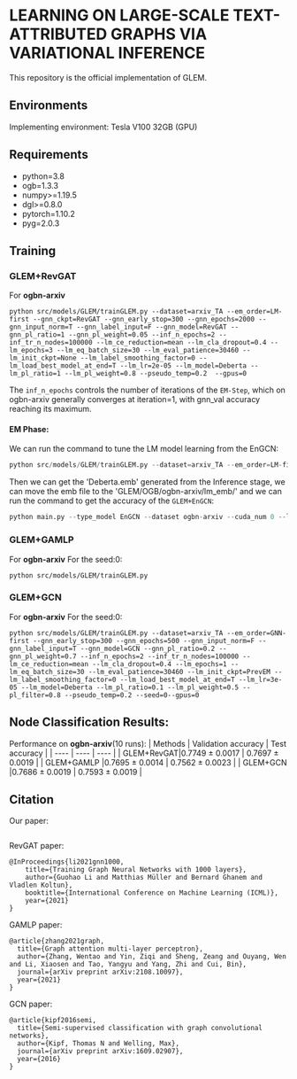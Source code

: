# LEARNING ON LARGE-SCALE TEXT-ATTRIBUTED GRAPHS VIA VARIATIONAL INFERENCE
This repository is the official implementation of GLEM.

## Environments
Implementing environment: Tesla V100 32GB (GPU)
  
## Requirements

- python=3.8
- ogb=1.3.3
- numpy>=1.19.5
- dgl>=0.8.0
- pytorch=1.10.2
- pyg=2.0.3


## Training
### GLEM+RevGAT
For **ogbn-arxiv**
```
python src/models/GLEM/trainGLEM.py --dataset=arxiv_TA --em_order=LM-first --gnn_ckpt=RevGAT --gnn_early_stop=300 --gnn_epochs=2000 --gnn_input_norm=T --gnn_label_input=F --gnn_model=RevGAT --gnn_pl_ratio=1 --gnn_pl_weight=0.05 --inf_n_epochs=2 --inf_tr_n_nodes=100000 --lm_ce_reduction=mean --lm_cla_dropout=0.4 --lm_epochs=3 --lm_eq_batch_size=30 --lm_eval_patience=30460 --lm_init_ckpt=None --lm_label_smoothing_factor=0 --lm_load_best_model_at_end=T --lm_lr=2e-05 --lm_model=Deberta --lm_pl_ratio=1 --lm_pl_weight=0.8 --pseudo_temp=0.2  --gpus=0 
```
The `inf_n_epochs` controls the number of iterations of the `EM-Step`, which on ogbn-arxiv generally converges at iteration=1, with gnn_val accuracy reaching its maximum.

#### EM Phase:
We can run the command to tune the LM model learning from the EnGCN:
```python
python src/models/GLEM/trainGLEM.py --dataset=arxiv_TA --em_order=LM-first --gnn_ckpt=EnGCN --gnn_epochs=400 --gnn_model=EnGCN --inf_n_epochs=1 --inf_tr_n_nodes=200000 --lm_ce_reduction=mean --lm_cla_dropout=0.4 --lm_epochs=1 --lm_eq_batch_size=60 --lm_eval_patience=65308 --lm_init_ckpt=PrevEM --lm_label_smoothing_factor=0 --lm_load_best_model_at_end=T --lm_lr=2e-07 --lm_model=Deberta --lm_pl_ratio=0.1 --lm_pl_weight=0.1 --pseudo_temp=0.5 --gpus=0
```
Then we can get the 'Deberta.emb' generated from the Inference stage, we can move the emb file to the 'GLEM/OGB/ogbn-arxiv/lm_emb/' and we can run the command to get the accuracy of the `GLEM+EnGCN`:
```python
python main.py --type_model EnGCN --dataset ogbn-arxiv --cuda_num 0 --lr 0.001 --weight_decay 0.0001 --dropout 0.1 --epochs 100 --dim_hidden 512 --num_layers 8 --use_batch_norm False --batch_size 10000 --SLE_threshold 0.5 --N_exp 10 --tosparse --LM_emb_path 'GLEM/OGB/ogbn-arxiv/lm_emb/Deberta.emb'
```

### GLEM+GAMLP
For **ogbn-arxiv**
For the seed:0:
``` 
python src/models/GLEM/trainGLEM.py 
```
### GLEM+GCN
For **ogbn-arxiv**
For the seed:0:
```
python src/models/GLEM/trainGLEM.py --dataset=arxiv_TA --em_order=GNN-first --gnn_early_stop=300 --gnn_epochs=500 --gnn_input_norm=F --gnn_label_input=T --gnn_model=GCN --gnn_pl_ratio=0.2 --gnn_pl_weight=0.7 --inf_n_epochs=2 --inf_tr_n_nodes=100000 --lm_ce_reduction=mean --lm_cla_dropout=0.4 --lm_epochs=1 --lm_eq_batch_size=30 --lm_eval_patience=30460 --lm_init_ckpt=PrevEM --lm_label_smoothing_factor=0 --lm_load_best_model_at_end=T --lm_lr=3e-05 --lm_model=Deberta --lm_pl_ratio=0.1 --lm_pl_weight=0.5 --pl_filter=0.8 --pseudo_temp=0.2 --seed=0--gpus=0
```
## Node Classification Results:
Performance on **ogbn-arxiv**(10 runs):
| Methods   | Validation accuracy  | Test accuracy  |
|  ----  | ----  |  ---- |
| GLEM+RevGAT|0.7749 ± 0.0017 | 0.7697 ± 0.0019 |
| GLEM+GAMLP |0.7695 ± 0.0014 | 0.7562 ± 0.0023 |
| GLEM+GCN   |0.7686 ± 0.0019 | 0.7593 ± 0.0019 |

## Citation
Our paper:
```

```
RevGAT paper:
```
@InProceedings{li2021gnn1000,
    title={Training Graph Neural Networks with 1000 layers},
    author={Guohao Li and Matthias Müller and Bernard Ghanem and Vladlen Koltun},
    booktitle={International Conference on Machine Learning (ICML)},
    year={2021}
}
```

GAMLP paper:
```
@article{zhang2021graph,
  title={Graph attention multi-layer perceptron},
  author={Zhang, Wentao and Yin, Ziqi and Sheng, Zeang and Ouyang, Wen and Li, Xiaosen and Tao, Yangyu and Yang, Zhi and Cui, Bin},
  journal={arXiv preprint arXiv:2108.10097},
  year={2021}
}
```


GCN paper:
```
@article{kipf2016semi,
  title={Semi-supervised classification with graph convolutional networks},
  author={Kipf, Thomas N and Welling, Max},
  journal={arXiv preprint arXiv:1609.02907},
  year={2016}
}
```
